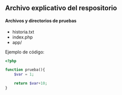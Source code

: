 ## Archivo explicativo del respositorio

#### Archivos y directorios de pruebas

- historia.txt
- index.php
- app/


Ejemplo de código:
```php
<?php

function prueba(){
    $var = 1;

    return $var+10;
}

```